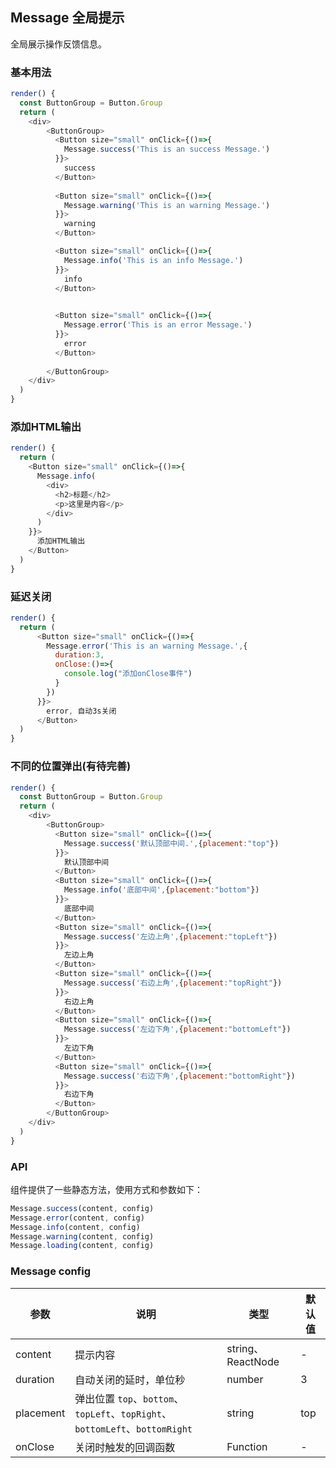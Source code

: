 ## Message 全局提示

全局展示操作反馈信息。

### 基本用法

<!--DemoStart--> 
```js
render() {
  const ButtonGroup = Button.Group
  return (
    <div>
        <ButtonGroup>
          <Button size="small" onClick={()=>{
            Message.success('This is an success Message.')
          }}>
            success
          </Button>  
          
          <Button size="small" onClick={()=>{
            Message.warning('This is an warning Message.')
          }}>
            warning
          </Button>  

          <Button size="small" onClick={()=>{
            Message.info('This is an info Message.')
          }}>
            info
          </Button>  

          
          <Button size="small" onClick={()=>{
            Message.error('This is an error Message.')
          }}>
            error
          </Button>  
          
        </ButtonGroup>
    </div>
  )
}
```
<!--End-->


### 添加HTML输出

<!--DemoStart--> 
```js
render() {
  return (
    <Button size="small" onClick={()=>{
      Message.info(
        <div>
          <h2>标题</h2>
          <p>这里是内容</p>
        </div>
      )
    }}>
      添加HTML输出 
    </Button> 
  )
}
```
<!--End-->

### 延迟关闭

<!--DemoStart--> 
```js
render() {
  return (
      <Button size="small" onClick={()=>{
        Message.error('This is an warning Message.',{
          duration:3,
          onClose:()=>{
            console.log("添加onClose事件")
          }
        })
      }}>
        error, 自动3s关闭
      </Button>
  )
}
```
<!--End-->

### 不同的位置弹出(有待完善)

<!--DemoStart--> 
```js
render() {
  const ButtonGroup = Button.Group
  return (
    <div>
        <ButtonGroup>
          <Button size="small" onClick={()=>{
            Message.success('默认顶部中间.',{placement:"top"})
          }}>
            默认顶部中间
          </Button>
          <Button size="small" onClick={()=>{
            Message.info('底部中间',{placement:"bottom"})
          }}>
            底部中间
          </Button>
          <Button size="small" onClick={()=>{
            Message.success('左边上角',{placement:"topLeft"})
          }}>
            左边上角
          </Button>
          <Button size="small" onClick={()=>{
            Message.success('右边上角',{placement:"topRight"})
          }}>
            右边上角
          </Button>
          <Button size="small" onClick={()=>{
            Message.success('左边下角',{placement:"bottomLeft"})
          }}>
            左边下角
          </Button>
          <Button size="small" onClick={()=>{
            Message.success('右边下角',{placement:"bottomRight"})
          }}>
            右边下角
          </Button>
        </ButtonGroup>
    </div>
  )
}
```
<!--End-->

### API

组件提供了一些静态方法，使用方式和参数如下：

```js
Message.success(content, config)  
Message.error(content, config)  
Message.info(content, config)  
Message.warning(content, config)  
Message.loading(content, config)  
```

### Message config

| 参数 | 说明 | 类型 | 默认值 |
|--------- |-------- |--------- |-------- |
| content | 提示内容 | string、ReactNode | - |
| duration | 自动关闭的延时，单位秒 | number | 3 |
| placement | 弹出位置 `top`、`bottom`、`topLeft`、`topRight`、`bottomLeft`、`bottomRight` | string | top |
| onClose | 关闭时触发的回调函数 | Function | - |
